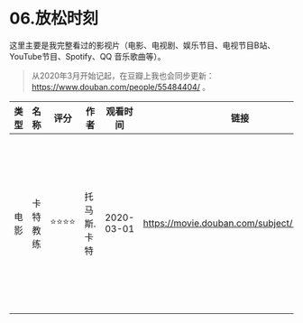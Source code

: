 # 06.放松时刻

这里主要是我完整看过的影视片（电影、电视剧、娱乐节目、电视节目B站、YouTube节目、Spotify、QQ 音乐歌曲等）。

>从2020年3月开始记起，在豆瓣上我也会同步更新：https://www.douban.com/people/55484404/ 。


| 类型 | 名称 | 评分 | 作者 | 观看时间 | 链接 | 观后感 |
|----|----|----|----|----|----|----|
|电影|卡特教练|⭐️⭐️⭐️⭐️|托马斯.卡特|2020-03-01|https://movie.douban.com/subject/1309017/|用成长思维模型看待一个球队，并改变球队球员的认知。|

